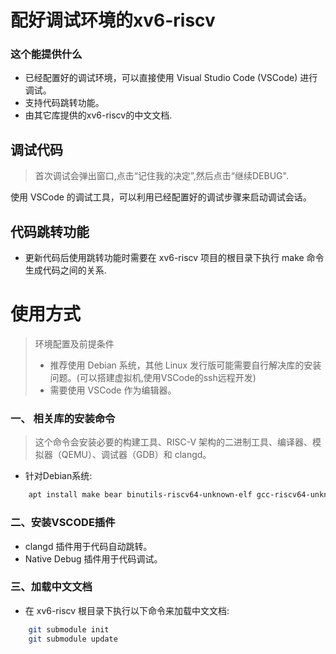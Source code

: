 # 配好调试环境的xv6-riscv
### 这个能提供什么
- 已经配置好的调试环境，可以直接使用 Visual Studio Code (VSCode) 进行调试。
- 支持代码跳转功能。
- 由其它库提供的xv6-riscv的中文文档.

## 调试代码
>首次调试会弹出窗口,点击“记住我的决定”,然后点击“继续DEBUG".  

使用 VSCode 的调试工具，可以利用已经配置好的调试步骤来启动调试会话。

## 代码跳转功能
- 更新代码后使用跳转功能时需要在 xv6-riscv 项目的根目录下执行 make 命令生成代码之间的关系.

# 使用方式
>环境配置及前提条件
>- 推荐使用 Debian 系统，其他 Linux 发行版可能需要自行解决库的安装问题。(可以搭建虚拟机,使用VSCode的ssh远程开发)
>- 需要使用 VSCode 作为编辑器。

### 一、 相关库的安装命令
>这个命令会安装必要的构建工具、RISC-V 架构的二进制工具、编译器、模拟器（QEMU）、调试器（GDB）和 clangd。
- 针对Debian系统:
```sh
    apt install make bear binutils-riscv64-unknown-elf gcc-riscv64-unknown-elf clang qemu-system-misc gdb-multiarch clangd -y
```

### 二、安装VSCODE插件
- clangd 插件用于代码自动跳转。
- Native Debug 插件用于代码调试。

### 三、加载中文文档
- 在 xv6-riscv 根目录下执行以下命令来加载中文文档:
```sh
    git submodule init
    git submodule update
```
